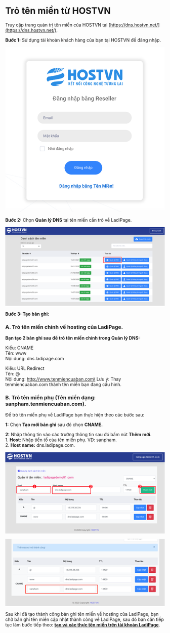 # Trỏ tên miền từ HOSTVN

Truy cập trang quản trị tên miền của HOSTVN tại [https://dns.hostvn.net/](https://dns.hostvn.net/).

**Bước 1:** Sử dụng tài khoản khách hàng của bạn tại HOSTVN để đăng nhập.

![](<../.gitbook/assets/image (623).png>)



**Bước 2:** Chọn **Quản lý DNS** tại tên miền cần trỏ về LadiPage.

![](<../.gitbook/assets/image (354).png>)

**Bước 3: Tạo bản ghi:**

### **A. Trỏ tên miền chính về hosting của LadiPage.**

**Bạn tạo 2 bản ghi sau để trỏ tên miền chính trong Quản lý DNS:**

Kiểu: CNAME\
Tên: www\
Nội dung: dns.ladipage.com

Kiểu: URL Redirect\
Tên: @\
Nội dung: http://www.tenmiencuaban.com\
Lưu ý: Thay tenmiencuaban.com thành tên miền bạn đang cấu hình.

### B. Trỏ tên miền phụ (Tên miền dạng: sanpham.tenmiencuaban.com).

Để trỏ tên miền phụ về LadiPage bạn thực hiện theo các bước sau:

**1:** Chọn **Tạo mới bản ghi** sau đó chọn **CNAME.**

**2:** Nhập thông tin vào các trường thông tin sau đó bấm nút **Thêm mới**.\
1\. **Host**: Nhập tiền tố của tên miền phụ. VD: sanpham.\
2\. **Host name:** dns.ladipage.com.

![](<../.gitbook/assets/image (939).png>)

![](<../.gitbook/assets/image (401).png>)

Sau khi đã tạo thành công bản ghi tên miền về hosting của LadiPage, bạn chờ bản ghi tên miền cập nhật thành công về LadiPage, sau đó bạn cần tiếp tục làm bước tiếp theo: [**tạo và xác thực tên miền trên tài khoản LadiPage**](https://help.ladipage.vn/ten-mien/xac-thuc-ten-mien-tai-ladipage).

